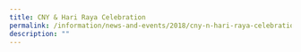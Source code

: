 ```yaml
---
title: CNY & Hari Raya Celebration
permalink: /information/news-and-events/2018/cny-n-hari-raya-celebration/
description: ""
---
```

